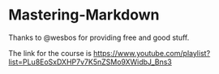 # Mastering-Markdown

Thanks to @wesbos for providing free and good stuff.

The link for the course is https://www.youtube.com/playlist?list=PLu8EoSxDXHP7v7K5nZSMo9XWidbJ_Bns3
